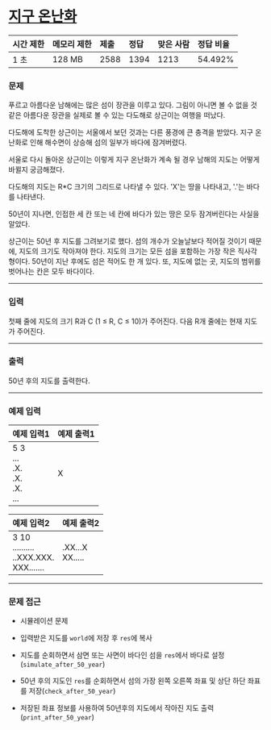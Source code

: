 # [지구 온난화](https://www.acmicpc.net/problem/5212)

<div align = center>

| 시간 제한 | 메모리 제한 | 제출 | 정답 | 맞은 사람 | 정답 비율 |
| :-------- | :---------- | :--- | :--- | :-------- | :-------- |
| 1 초      | 128 MB      | 2588 | 1394 | 1213      | 54.492%   |

</div>

### 문제

푸르고 아름다운 남해에는 많은 섬이 장관을 이루고 있다. 그림이 아니면 볼 수 없을 것 같은 아름다운 장관을 실제로 볼 수 있는 다도해로 상근이는 여행을 떠났다.

다도해에 도착한 상근이는 서울에서 보던 것과는 다른 풍경에 큰 충격을 받았다. 지구 온난화로 인해 해수면이 상승해 섬의 일부가 바다에 잠겨버렸다.

서울로 다시 돌아온 상근이는 이렇게 지구 온난화가 계속 될 경우 남해의 지도는 어떻게 바뀔지 궁금해졌다.

다도해의 지도는 R*C 크기의 그리드로 나타낼 수 있다. 'X'는 땅을 나타내고, '.'는 바다를 나타낸다.

50년이 지나면, 인접한 세 칸 또는 네 칸에 바다가 있는 땅은 모두 잠겨버린다는 사실을 알았다.

상근이는 50년 후 지도를 그려보기로 했다. 섬의 개수가 오늘날보다 적어질 것이기 때문에, 지도의 크기도 작아져야 한다. 지도의 크기는 모든 섬을 포함하는 가장 작은 직사각형이다. 50년이 지난 후에도 섬은 적어도 한 개 있다. 또, 지도에 없는 곳, 지도의 범위를 벗어나는 칸은 모두 바다이다.

---

### 입력

첫째 줄에 지도의 크기 R과 C (1 ≤ R, C ≤ 10)가 주어진다. 다음 R개 줄에는 현재 지도가 주어진다.

---

### 출력

50년 후의 지도를 출력한다.

---

### 예제 입력

| 예제 입력1                                  | 예제 출력1 |
| :------------------------------------------ | :--------- |
| 5 3<br/>...<br/>.X.<br/>.X.<br/>.X.<br/>... | X          |

| 예제 입력2                                        | 예제 출력2          |
| :------------------------------------------------ | :------------------ |
| 3 10<br/>..........<br/>..XXX.XXX.<br/>XXX....... | .XX...X<br/>XX..... |

---

### 문제 접근

  - 시뮬레이션 문제

  - 입력받은 지도를 `world`에 저장 후 `res`에 복사

  - 지도를 순회하면서 삼면 또는 사면이 바다인 섬을 `res`에서 바다로 설정(`simulate_after_50_year`)

  - 50년 후의 지도인 `res`를 순회하면서 섬의 가장 왼쪽 오른쪽 좌표 및 상단 하단 좌표를 저장(`check_after_50_year`)

  - 저장된 좌표 정보를 사용하여 50년후의 지도에서 작아진 지도 출력(`print_after_50_year`)